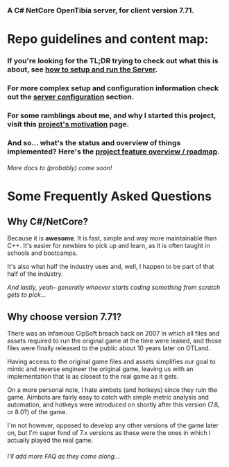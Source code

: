 ### A C# NetCore OpenTibia server, for client version 7.71.

# Repo guidelines and content map:

### If you're looking for the TL;DR trying to check out what this is about, see [how to setup and run the Server](docs/Setup.md).

### For more complex setup and configuration information check out the [server configuration](docs/Configuration.md) section.

### For some ramblings about me, and why I started this project, visit this [project's motivation](docs/Motivation.md) page.

### And so... what's the status and overview of things implemented? Here's the [project feature overview / roadmap](docs/Roadmap.md).

###### More docs to (probably) come soon!

# Some Frequently Asked Questions
## Why C#/NetCore?
Because it is **awesome**. It is fast, simple and way more maintainable than C++. 
It's easier for newbies to pick up and learn, as it is often taught in schools and bootcamps.

It's also what half the industry uses and, well, I happen to be part of that half of the industry. 

_And lastly, yeah- generally whoever starts coding something from scratch gets to pick..._

## Why choose version 7.71?
There was an infamous CipSoft breach back on 2007 in which all files and assets required to run the original game at the time were leaked, and those files were finally released to the public about 10 years later on OTLand.

Having access to the original game files and assets simplifies our goal to mimic and reverse engineer the original game, leaving us with an implementation that is as closest to the real game as it gets. 

On a more personal note, I hate aimbots (and hotkeys) since they ruin the game. Aimbots are fairly easy to catch with simple metric analysis and automation, and hotkeys were introduced on shortly after this version (7.8, or 8.0?) of the game.

I'm not however, opposed to develop any other versions of the game later on, but I'm super fond of 7.x versions as these were the ones in which I actually played the real game.

###### I'll add more FAQ as they come along...
